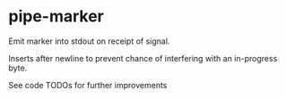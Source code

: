 # pipe-marker

Emit marker into stdout on receipt of signal.

Inserts after newline to prevent chance of interfering with an in-progress byte.

See code TODOs for further improvements
